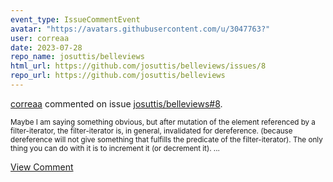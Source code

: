 ```yaml
---
event_type: IssueCommentEvent
avatar: "https://avatars.githubusercontent.com/u/3047763?"
user: correaa
date: 2023-07-28
repo_name: josuttis/belleviews
html_url: https://github.com/josuttis/belleviews/issues/8
repo_url: https://github.com/josuttis/belleviews
---
```


<a href='https://github.com/correaa' target='_blank'>correaa</a> commented on issue <a href='https://github.com/josuttis/belleviews/issues/8' target='_blank'>josuttis/belleviews#8</a>.

<small>Maybe I am saying something obvious, but after mutation of the element referenced by a filter-iterator, the filter-iterator is, in general, invalidated for dereference. (because dereference will not give something that fulfills the predicate of the filter-iterator). The only thing you can do with it is to increment it (or decrement it)....</small>

<a href='https://github.com/josuttis/belleviews/issues/8' target='_blank'>View Comment</a>